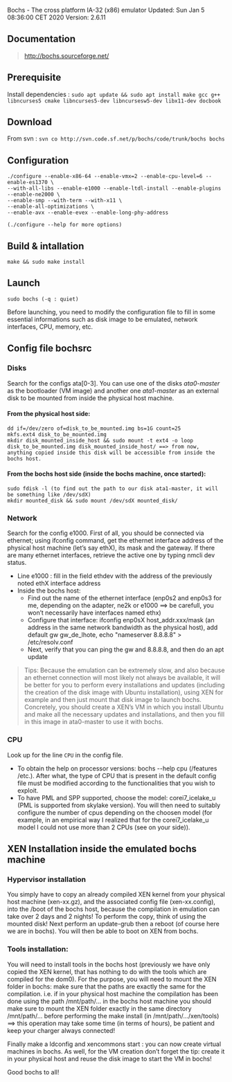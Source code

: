 Bochs - The cross platform IA-32 (x86) emulator
Updated: Sun Jan  5 08:36:00 CET 2020
Version: 2.6.11

## Documentation
> http://bochs.sourceforge.net/

## Prerequisite
Install dependencies : 
`sudo apt update && sudo apt install make gcc g++ libncurses5 cmake libncurses5-dev libncursesw5-dev libx11-dev docbook`

## Download
From svn : `svn co http://svn.code.sf.net/p/bochs/code/trunk/bochs bochs`

## Configuration
```
./configure --enable-x86-64 --enable-vmx=2 --enable-cpu-level=6 --enable-es1370 \
--with-all-libs --enable-e1000 --enable-ltdl-install --enable-plugins --enable-ne2000 \
--enable-smp --with-term --with-x11 \
--enable-all-optimizations \
--enable-avx --enable-evex --enable-long-phy-address
	
(./configure --help for more options)
```
	
## Build & intallation
`make && sudo make install`

## Launch
`sudo bochs (-q : quiet)`

Before launching, you need to modify the configuration file to fill in some essential informations such as disk image to be emulated, network interfaces,
CPU, memory, etc.

## Config file bochsrc

### Disks 
Search for the configs ata[0-3]. You can use one of the disks *ata0-master* as the bootloader (VM image) and another one *ata1-master* as an external disk to be mounted from inside the physical host machine.

#### From the physical host side:
```
dd if=/dev/zero of=disk_to_be_mounted.img bs=1G count=25
mkfs.ext4 disk_to_be_mounted.img
mkdir disk_mounted_inside_host && sudo mount -t ext4 -o loop
disk_to_be_mounted.img disk_mounted_inside_host/ ==> from now, anything copied inside this disk will be accessible from inside the bochs host.
```

#### From the bochs host side (inside the bochs machine, once started):
```
sudo fdisk -l (to find out the path to our disk ata1-master, it will be something like /dev/sdX)
mkdir mounted_disk && sudo mount /dev/sdX mounted_disk/
```

### Network
Search for the config e1000. First of all, you should be connected via ethernet; using ifconfig command, get the ethernet interface address of the physical host machine (let’s say ethX), its mask and the gateway. If there are many ethernet interfaces, retrieve the active one by typing nmcli dev status.

* Line e1000 : fill in the field ethdev with the address of the previously noted ethX interface address
* Inside the bochs host:
	* Find out the name of the ethernet interface (enp0s2 and enp0s3 for me, depending on the adapter, ne2k or e1000 ==> be carefull, you won’t necessarily have interfaces named ethx)
	* Configure that interface: ifconfig enp0sX host_addr.xxx/mask (an address in the same network bandwidth as the physical host), add default gw gw_de_lhote, echo "nameserver 8.8.8.8" > /etc/resolv.conf
	* Next, verify that you can ping the gw and 8.8.8.8, and then do an apt update

> Tips: Because the emulation can be extremely slow, and also because an ethernet connection will most likely not always be available, it will be better for you to perform every installations and updates (including the creation of the disk image with Ubuntu installation), using XEN for example and then just mount that disk image to launch bochs. Concretely, you should create a XEN’s VM in which you install Ubuntu and make all the necessary updates and installations, and then you fill in this image in ata0-master to use it with bochs.

### CPU 
Look up for the line `CPU` in the config file.
* To obtain the help on processor versions: bochs --help cpu (/features /etc.). After what, the type of CPU that is present in the default config file must be modified according to the functionalities that you wish to exploit.
* To have PML and SPP supported, choose the model: corei7_icelake_u (PML is supported from skylake version). You will then need to suitably configure the number of cpus depending on the choosen model (for example, in an empirical way I realized that for the corei7_icelake_u model I could not use more than 2 CPUs (see on your side)).

## XEN Installation inside the emulated bochs machine
### Hypervisor installation
You simply have to copy an already compiled XEN kernel from your physical host machine (xen-xx.gz), and the associated config file (xen-xx.config), into the /boot of the bochs host, because the compilation in emulation can take over 2 days and 2 nights! To perform the copy, think of using the mounted disk! Next perform an update-grub then a reboot (of course here we are in bochs). You will then be able to boot on XEN from bochs.

### Tools installation:
You will need to install tools in the bochs host (previously we have only copied the XEN kernel, that has nothing to do with the tools which are compiled for the dom0). For the purpose, you will need to mount the XEN folder in bochs: make sure that the paths are exactly the same for the compilation. i.e. if in your physical host machine the compilation has been done using the path /mnt/path/... in the bochs host machine you should make sure to mount the XEN folder exactly in the same directory
/mnt/path/... before performing the make install (in /mnt/path/.../xen/tools) ==> this operation may take some time (in terms of hours), be patient and keep your charger always connected!

Finally make a ldconfig and xencommons start : you can now create virtual machines in bochs. As well, for the VM creation don’t forget the tip: create it in your physical host and reuse the disk image to start the VM in bochs!

Good bochs to all!
